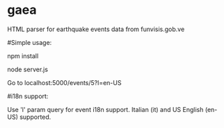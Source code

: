 # gaea

HTML parser for earthquake events data from funvisis.gob.ve

#Simple usage:

npm install

node server.js

Go to localhost:5000/events/5?l=en-US

#i18n support:

Use 'l' param query for event i18n support. Italian (it) and US English (en-US) supported.
